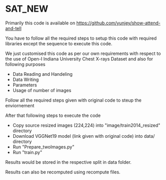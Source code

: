 # SAT_NEW
Primarily this code is available on https://github.com/yunjey/show-attend-and-tell

You have to follow all the required steps to setup this code with required libraries except the sequence to execute this code.

We just customised this code as per our own requirements with respect to the use of Open-I Indiana University Chest X-rays Dataset and also for following purposes

- Data Reading and Handeling
- Data Writing
- Parameters 
- Usage of number of images


Follow all the required steps given with original code to steup the enviornement


After that following steps to execute the code

- Copy source resized images (224,224) into "image/train2014_resized" directory
- Download VGGNet19 model (link given with original code) into data/ directory 
- Run "Prepare_twoImages.py"
- Run "train.py"

Results would be stored in the respective split in data folder.

Results can also be recomputed using recompute files.
